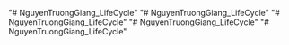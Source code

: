 "# NguyenTruongGiang_LifeCycle" 
"# NguyenTruongGiang_LifeCycle" 
"# NguyenTruongGiang_LifeCycle" 
"# NguyenTruongGiang_LifeCycle" 
"# NguyenTruongGiang_LifeCycle" 

